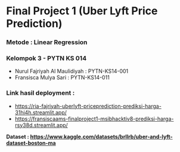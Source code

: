 # Final Project 1 (Uber Lyft Price Prediction) 
### Metode : Linear Regression

### Kelompok 3 - PYTN KS 014
- Nurul Fajriyah Al Maulidiyah  : PYTN-KS14-001 
- Fransisca Mulya Sari          : PYTN-KS14-011

### Link hasil deployment : 
- https://ria-fajriyah-uberlyft-priceprediction-prediksi-harga-31hi4h.streamlit.app/
- https://fransiscaams-finalproject1-msibhacktiv8-prediksi-harga-rsy38d.streamlit.app/

**Dataset : https://www.kaggle.com/datasets/brllrb/uber-and-lyft-dataset-boston-ma**
